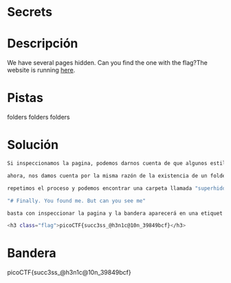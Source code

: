 # Secrets

# Descripción
We have several pages hidden. Can you find the one with the flag?The website is running [here](http://saturn.picoctf.net:52025/).
# Pistas
folders folders folders
# Solución

```bash
Si inspeccionamos la pagina, podemos darnos cuenta de que algunos estilos y elementos se encuentran dentro de una carpeta llamada secret/... Si accedemos a ella podemos encontrar una nueva pagina con una imagen diciendo "# Finally. You almost found me. you are doing well"

ahora, nos damos cuenta por la misma razón de la existencia de un folder llamado "hidden"... si accedemos a el podemos encontrar un login...

repetimos el proceso y podemos encontrar una carpeta llamada "superhidden".. si accedemos a ella encontramos el siguiente texto

"# Finally. You found me. But can you see me"

basta con inspeccionar la pagina y la bandera aparecerá en una etiquet

<h3 class="flag">picoCTF{succ3ss_@h3n1c@10n_39849bcf}</h3>
```

# Bandera
picoCTF{succ3ss_@h3n1c@10n_39849bcf}